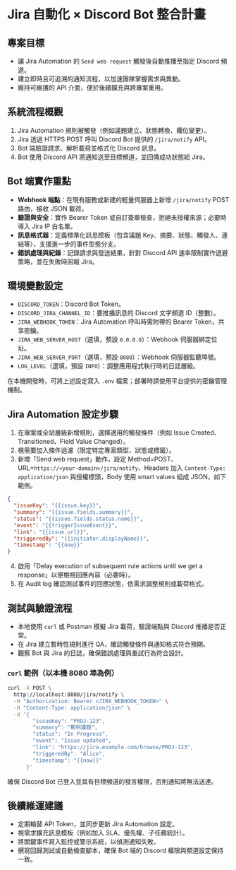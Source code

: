 ﻿# Jira 自動化 × Discord Bot 整合計畫

## 專案目標
- 讓 Jira Automation 的 `Send web request` 觸發後自動推播至指定 Discord 頻道。
- 建立即時且可追溯的通知流程，以加速團隊掌握需求與異動。
- 維持可維護的 API 介面，便於後續擴充與跨專案重用。

## 系統流程概觀
1. Jira Automation 規則被觸發（例如議題建立、狀態轉換、欄位變更）。
2. Jira 透過 HTTPS POST 呼叫 Discord Bot 提供的 `/jira/notify` API。
3. Bot 端驗證請求、解析載荷並格式化 Discord 訊息。
4. Bot 使用 Discord API 將通知送至目標頻道，並回傳成功狀態給 Jira。

## Bot 端實作重點
- **Webhook 端點**：在現有服務或新建的輕量伺服器上新增 `/jira/notify` POST 路由，接收 JSON 載荷。
- **驗證與安全**：實作 Bearer Token 或自訂簽章檢查，拒絕未授權來源；必要時導入 Jira IP 白名單。
- **訊息格式器**：定義標準化訊息模板（包含議題 Key、摘要、狀態、觸發人、連結等），支援進一步的事件型態分支。
- **錯誤處理與紀錄**：記錄請求與發送結果，針對 Discord API 速率限制實作退避策略，並在失敗時回報 Jira。

## 環境變數設定
- `DISCORD_TOKEN`：Discord Bot Token。
- `DISCORD_JIRA_CHANNEL_ID`：要推播訊息的 Discord 文字頻道 ID（整數）。
- `JIRA_WEBHOOK_TOKEN`：Jira Automation 呼叫時需附帶的 Bearer Token，共享密鑰。
- `JIRA_WEB_SERVER_HOST`（選填，預設 `0.0.0.0`）：Webhook 伺服器綁定位址。
- `JIRA_WEB_SERVER_PORT`（選填，預設 `8080`）：Webhook 伺服器監聽埠號。
- `LOG_LEVEL`（選填，預設 `INFO`）：調整應用程式執行時的日誌層級。

在本機開發時，可將上述設定寫入 `.env` 檔案；部署時請使用平台提供的密鑰管理機制。

## Jira Automation 設定步驟
1. 在專案或全站層級新增規則，選擇適用的觸發條件（例如 Issue Created、Transitioned、Field Value Changed）。
2. 視需要加入條件過濾（限定特定專案類型、狀態或標籤）。
3. 新增「Send web request」動作，設定 Method=POST、URL=`https://<your-domain>/jira/notify`、Headers 加入 `Content-Type: application/json` 與授權標頭，Body 使用 smart values 組成 JSON，如下範例。
```json
{
  "issueKey": "{{issue.key}}",
  "summary": "{{issue.fields.summary}}",
  "status": "{{issue.fields.status.name}}",
  "event": "{{triggerIssueEvent}}",
  "link": "{{issue.url}}",
  "triggeredBy": "{{initiator.displayName}}",
  "timestamp": "{{now}}"
}
```
4. 啟用「Delay execution of subsequent rule actions until we get a response」以便檢視回應內容（必要時）。
5. 在 Audit log 確認測試事件的回應狀態，依需求調整規則或載荷格式。

## 測試與驗證流程
- 本地使用 `curl` 或 Postman 模擬 Jira 載荷，驗證端點與 Discord 推播是否正常。
- 在 Jira 建立暫時性規則進行 QA，確認觸發條件與通知格式符合預期。
- 觀察 Bot 與 Jira 的日誌，確保錯誤處理與重試行為符合設計。

### `curl` 範例（以本機 8080 埠為例）
```bash
curl -X POST \
  http://localhost:8080/jira/notify \
  -H "Authorization: Bearer <JIRA_WEBHOOK_TOKEN>" \
  -H "Content-Type: application/json" \
  -d '{
        "issueKey": "PROJ-123",
        "summary": "範例議題",
        "status": "In Progress",
        "event": "Issue updated",
        "link": "https://jira.example.com/browse/PROJ-123",
        "triggeredBy": "Alice",
        "timestamp": "{{now}}"
      }'
```

確保 Discord Bot 已登入並具有目標頻道的發言權限，否則通知將無法送達。

## 後續維運建議
- 定期輪替 API Token，並同步更新 Jira Automation 設定。
- 視需求擴充訊息模板（例如加入 SLA、優先權、子任務統計）。
- 將關鍵事件寫入監控或警示系統，以偵測通知失敗。
- 撰寫回歸測試或自動檢查腳本，確保 Bot 端的 Discord 權限與頻道設定保持一致。
